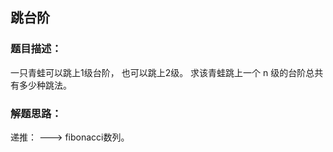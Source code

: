 ## 跳台阶

### 题目描述：
一只青蛙可以跳上1级台阶， 也可以跳上2级。 求该青蛙跳上一个 n 级的台阶总共有多少种跳法。 

### 解题思路：
递推： ---> fibonacci数列。
